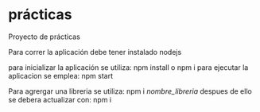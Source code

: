 # prácticas
Proyecto de prácticas

Para correr la aplicación debe tener instalado nodejs

para inicializar la aplicación se utiliza:
npm install o npm i
para ejecutar la aplicacion se emplea:
npm start


Para agrergar una libreria se utiliza: npm i *nombre_libreria*
despues de ello se debera actualizar con: npm i
